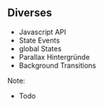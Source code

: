 ## <i class="fa fa-ellipsis-h" aria-hidden="true"></i> Diverses
* <!-- .element: class="fragment" -->Javascript API
* <!-- .element: class="fragment" -->State Events
* <!-- .element: class="fragment" -->global States
* <!-- .element: class="fragment" -->Parallax Hintergründe
* <!-- .element: class="fragment" -->Background Transitions
Note:
- Todo
